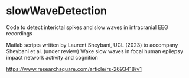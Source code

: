 # slowWaveDetection
Code to detect interictal spikes and slow waves in intracranial EEG recordings

Matlab scripts written by Laurent Sheybani, UCL (2023) to accompany Sheybani et al. (under review) Wake slow waves in focal human epilepsy impact network activity and cognition

https://www.researchsquare.com/article/rs-2693418/v1
